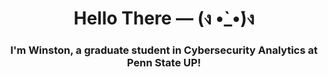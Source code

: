 <h1 align="center">Hello There — (ง •̀_•́)ง</h1>
<h3 align="center">I'm Winston, a graduate student in Cybersecurity Analytics at Penn State UP!</h3>
<!--
**winstonwumbo/winstonwumbo** is a ✨ _special_ ✨ repository because its `README.md` (this file) appears on your GitHub profile.

Here are some ideas to get you started:

- 🔭 I’m currently working on ...
- 🌱 I’m currently learning ...
- 👯 I’m looking to collaborate on ...
- 🤔 I’m looking for help with ...
- 💬 Ask me about ...
- 📫 How to reach me: ...
- 😄 Pronouns: ...
- ⚡ Fun fact: ...
-->
